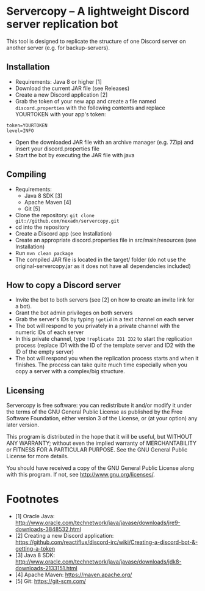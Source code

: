 # Servercopy – A lightweight Discord server replication bot
This tool is designed to replicate the structure of one Discord server on another server (e.g. for backup-servers).

## Installation
* Requirements: Java 8 or higher [1]
* Download the current JAR file (see Releases)
* Create a new Discord application [2]
* Grab the token of your new app and create a file named `discord.properties` with the following contents and replace YOURTOKEN with your app's token:
```
token=YOURTOKEN
level=INFO
```
* Open the downloaded JAR file with an archive manager (e.g. 7Zip) and insert your discord.properties file
* Start the bot by executing the JAR file with java

## Compiling
* Requirements:
	* Java 8 SDK [3]
	* Apache Maven [4]
	* Git [5]
* Clone the repository: `git clone git://github.com/nexadn/servercopy.git`
* cd into the repository
* Create a Discord app (see Installation)
* Create an appropriate discord.properties file in src/main/resources (see Installation)
* Run `mvn clean package`
* The compiled JAR file is located in the target/ folder (do not use the original-servercopy.jar as it does not have all dependencies included)

## How to copy a Discord server
* Invite the bot to both servers (see [2] on how to create an invite link for a bot).
* Grant the bot admin privileges on both servers
* Grab the server's IDs by typing `!getid` in a text channel on each server
* The bot will respond to you privately in a private channel with the numeric IDs of each server
* In this private channel, type `!replicate ID1 ID2` to start the replication process (replace ID1 with the ID of the template server and ID2 with the ID of the empty server)
* The bot will respond you when the replication process starts and when it finishes. The process can take quite much time especially when you copy a server with a complex/big structure.

## Licensing
Servercopy is free software: you can redistribute it and/or modify it under
the terms of the GNU General Public License as published by the Free Software
Foundation, either version 3 of the License, or (at your option) any later
version.

This program is distributed in the hope that it will be useful, but WITHOUT
ANY WARRANTY; without even the implied warranty of MERCHANTABILITY or FITNESS
FOR A PARTICULAR PURPOSE. See the GNU General Public License for more
details.

You should have received a copy of the GNU General Public License along with
this program. If not, see <http://www.gnu.org/licenses/>.

# Footnotes
* [1] Oracle Java: http://www.oracle.com/technetwork/java/javase/downloads/jre9-downloads-3848532.html
* [2] Creating a new Discord application: https://github.com/reactiflux/discord-irc/wiki/Creating-a-discord-bot-&-getting-a-token
* [3] Java 8 SDK: http://www.oracle.com/technetwork/java/javase/downloads/jdk8-downloads-2133151.html
* [4] Apache Maven: https://maven.apache.org/
* [5] Git: https://git-scm.com/
